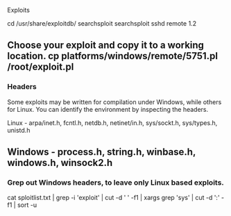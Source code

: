 Exploits


cd /usr/share/exploitdb/
searchsploit <term1> <term2> <term3>
searchsploit sshd remote 1.2

Choose your exploit and copy it to a working location.
cp platforms/windows/remote/5751.pl /root/exploit.pl
------------------------------------------------------------------------------------------------------

### Headers

Some exploits may be written for compilation under Windows, while others for Linux.
You can identify the environment by inspecting the headers.

Linux - arpa/inet.h, fcntl.h, netdb.h, netinet/in.h, sys/sockt.h, sys/types.h, unistd.h

Windows - process.h, string.h, winbase.h, windows.h, winsock2.h
------------------------------------------------------------------------------------------------------

### Grep out Windows headers, to leave only Linux based exploits.

cat sploitlist.txt | grep -i 'exploit' | cut -d ' ' -f1 | xargs grep 'sys' | cut -d ':' -f1 | sort -u

